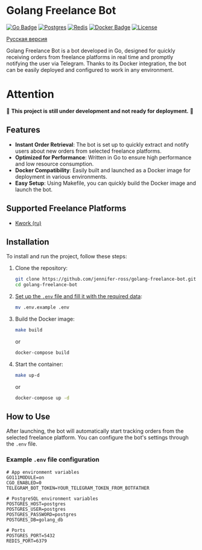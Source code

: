 # Golang Freelance Bot

[![Go Badge](https://img.shields.io/badge/Go-1.23-blue)](#)
[![Postgres](https://img.shields.io/badge/Postgres-%23316192.svg?logo=postgresql&logoColor=white)](#)
[![Redis](https://img.shields.io/badge/Redis-%23DD0031.svg?logo=redis&logoColor=white)](#)
[![Docker Badge](https://img.shields.io/badge/Docker-ready-green)](#)
[![License](https://img.shields.io/badge/license-MIT-green)](#)

[Русская версия](./README_RU.md)

Golang Freelance Bot is a bot developed in Go, designed for quickly receiving orders from freelance platforms in real time and promptly notifying the user via Telegram. Thanks to its Docker integration, the bot can be easily deployed and configured to work in any environment.

# Attention

🚧 **This project is still under development and not ready for deployment.** 🚧

## Features

- **Instant Order Retrieval**: The bot is set up to quickly extract and notify users about new orders from selected freelance platforms.
- **Optimized for Performance**: Written in Go to ensure high performance and low resource consumption.
- **Docker Compatibility**: Easily built and launched as a Docker image for deployment in various environments.
- **Easy Setup**: Using Makefile, you can quickly build the Docker image and launch the bot.

## Supported Freelance Platforms
- [Kwork (ru)](https://kwork.ru/)

## Installation

To install and run the project, follow these steps:

1. Clone the repository:

    ```bash
    git clone https://github.com/jennifer-ross/golang-freelance-bot.git
    cd golang-freelance-bot
    ```

2. [Set up the `.env` file and fill it with the required data](#example-env-file-configuration):

    ```bash
    mv .env.example .env
    ```

3. Build the Docker image:

    ```bash
    make build
    ```
   or
   ```bash
   docker-compose build
   ```

4. Start the container:

    ```bash
    make up-d
    ```
   or
    ```bash
    docker-compose up -d
    ```

## How to Use
After launching, the bot will automatically start tracking orders from the selected freelance platform. You can configure the bot's settings through the `.env` file.

### Example `.env` file configuration

```dotenv
# App environment variables
GO111MODULE=on
CGO_ENABLED=0
TELEGRAM_BOT_TOKEN=YOUR_TELEGRAM_TOKEN_FROM_BOTFATHER

# PostgreSQL environment variables
POSTGRES_HOST=postgres
POSTGRES_USER=postgres
POSTGRES_PASSWORD=postgres
POSTGRES_DB=golang_db

# Ports
POSTGRES_PORT=5432
REDIS_PORT=6379
